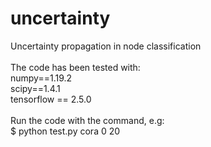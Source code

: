 # uncertainty
Uncertainty propagation in node classification<br />
<br />
The code has been tested with:<br />
numpy==1.19.2<br />
scipy==1.4.1<br />
tensorflow == 2.5.0<br />
<br />
Run the code with the command, e.g:<br />
$ python test.py cora 0 20<br />
